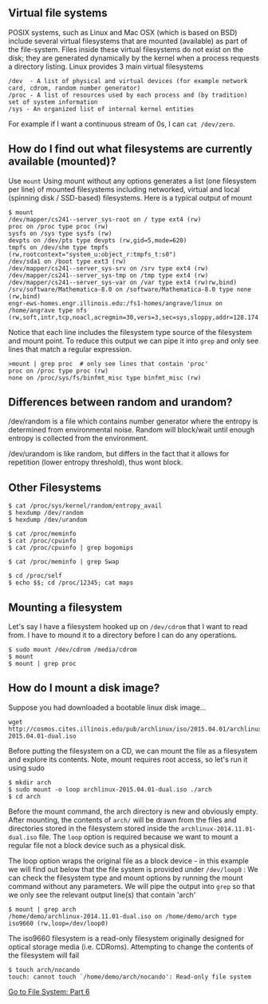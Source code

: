 ## Virtual file systems
POSIX systems, such as Linux and Mac OSX (which is based on BSD) include several virtual filesystems that are mounted (available) as part of the file-system. Files inside these virtual filesystems do not exist on the disk; they are generated dynamically by the kernel when a process requests a directory listing.
Linux provides 3 main virtual filesystems
```
/dev  - A list of physical and virtual devices (for example network card, cdrom, random number generator)
/proc - A list of resources used by each process and (by tradition) set of system information
/sys - An organized list of internal kernel entities
```

For example if I want a continuous stream of 0s, I can `cat /dev/zero`.

## How do I find out what filesystems are currently available (mounted)?
Use `mount`
Using mount without any options generates a list (one filesystem per line) of mounted filesystems including networked, virtual and local (spinning disk / SSD-based) filesystems. Here is a typical output of mount

```
$ mount
/dev/mapper/cs241--server_sys-root on / type ext4 (rw)
proc on /proc type proc (rw)
sysfs on /sys type sysfs (rw)
devpts on /dev/pts type devpts (rw,gid=5,mode=620)
tmpfs on /dev/shm type tmpfs (rw,rootcontext="system_u:object_r:tmpfs_t:s0")
/dev/sda1 on /boot type ext3 (rw)
/dev/mapper/cs241--server_sys-srv on /srv type ext4 (rw)
/dev/mapper/cs241--server_sys-tmp on /tmp type ext4 (rw)
/dev/mapper/cs241--server_sys-var on /var type ext4 (rw)rw,bind)
/srv/software/Mathematica-8.0 on /software/Mathematica-8.0 type none (rw,bind)
engr-ews-homes.engr.illinois.edu:/fs1-homes/angrave/linux on /home/angrave type nfs (rw,soft,intr,tcp,noacl,acregmin=30,vers=3,sec=sys,sloppy,addr=128.174.252.102)
```
Notice that each line includes the filesystem type source of the filesystem and mount point.
To reduce this output we can pipe it into `grep` and only see lines that match a regular expression. 
```
>mount | grep proc  # only see lines that contain 'proc'
proc on /proc type proc (rw)
none on /proc/sys/fs/binfmt_misc type binfmt_misc (rw)
```

## Differences between random and urandom?  
/dev/random is a file which contains number generator where the entropy is determined from environmental noise. Random will block/wait until enough entropy is collected from the environment. 
 
/dev/urandom is like random, but differs in the fact that it allows for repetition (lower entropy threshold), thus wont block.

## Other Filesystems
```
$ cat /proc/sys/kernel/random/entropy_avail
$ hexdump /dev/random
$ hexdump /dev/urandom

$ cat /proc/meminfo
$ cat /proc/cpuinfo
$ cat /proc/cpuinfo | grep bogomips

$ cat /proc/meminfo | grep Swap

$ cd /proc/self
$ echo $$; cd /proc/12345; cat maps
```

## Mounting a filesystem

Let's say I have a filesystem hooked up on `/dev/cdrom` that I want to read from. I have to mound it to a directory before I can do any operations.
```
$ sudo mount /dev/cdrom /media/cdrom
$ mount
$ mount | grep proc
```

## How do I mount a disk image?
Suppose you had downloaded a bootable linux disk image...
```
wget http://cosmos.cites.illinois.edu/pub/archlinux/iso/2015.04.01/archlinux-2015.04.01-dual.iso
```
Before putting the filesystem on a CD, we can mount the file as a filesystem and explore its contents. Note, mount requires root access, so let's run it using sudo
```
$ mkdir arch
$ sudo mount -o loop archlinux-2015.04.01-dual.iso ./arch
$ cd arch
```
Before the mount command, the arch directory is new and obviously empty. After mounting, the contents of `arch/` will be drawn from the files and directories stored in the filesystem stored inside the `archlinux-2014.11.01-dual.iso` file.
The `loop` option is required because we want to mount a regular file not a block device such as a physical disk. 

The loop option wraps the original file as a block device - in this example we will find out below that the file system is provided under `/dev/loop0` : We can check the filesystem type and mount options by running the mount command without any parameters. We will pipe the output into `grep` so that we only see the relevant output line(s) that contain 'arch'
```
$ mount | grep arch
/home/demo/archlinux-2014.11.01-dual.iso on /home/demo/arch type iso9660 (rw,loop=/dev/loop0)
```
The iso9660 filesystem is a read-only filesystem originally designed for optical storage media (i.e. CDRoms). Attempting to change the contents of the filesystem will fail
```
$ touch arch/nocando
touch: cannot touch `/home/demo/arch/nocando': Read-only file system
```

[Go to File System: Part 6](https://github.com/angrave/SystemProgramming/wiki/File-System,-Part-6:-Memory-mapped-files-and-Shared-memory)